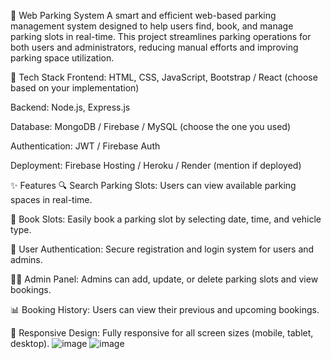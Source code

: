 🚗 Web Parking System
A smart and efficient web-based parking management system designed to help users find, book, and manage parking slots in real-time. This project streamlines parking operations for both users and administrators, reducing manual efforts and improving parking space utilization.

🔧 Tech Stack
Frontend: HTML, CSS, JavaScript, Bootstrap / React (choose based on your implementation)

Backend: Node.js, Express.js

Database: MongoDB / Firebase / MySQL (choose the one you used)

Authentication: JWT / Firebase Auth

Deployment: Firebase Hosting / Heroku / Render (mention if deployed)

✨ Features
🔍 Search Parking Slots: Users can view available parking spaces in real-time.

📝 Book Slots: Easily book a parking slot by selecting date, time, and vehicle type.

🔐 User Authentication: Secure registration and login system for users and admins.

🧑‍💼 Admin Panel: Admins can add, update, or delete parking slots and view bookings.

📊 Booking History: Users can view their previous and upcoming bookings.

📱 Responsive Design: Fully responsive for all screen sizes (mobile, tablet, desktop).
![image](https://github.com/user-attachments/assets/af744a5c-ae80-4b0a-a7fc-064e92299762)
![image](https://github.com/user-attachments/assets/c5ee8ecb-4132-49c2-9e56-d6ac3089fedb)
